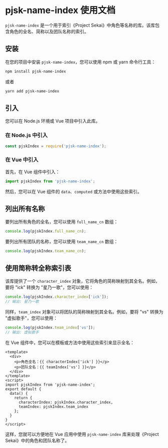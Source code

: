 # pjsk-name-index 使用文档
`pjsk-name-index` 是一个用于索引《Project Sekai》中角色等名称的库。该库包含角色的全名、简称以及团队名称的索引。
## 安装
在您的项目中安装 `pjsk-name-index`，您可以使用 npm 或 yarn 命令行工具：
```bash
npm install pjsk-name-index
```
或者
```bash
yarn add pjsk-name-index
```
## 引入
您可以在 Node.js 环境或 Vue 项目中引入此库。
### 在 Node.js 中引入
```javascript
const pjskIndex = require('pjsk-name-index');
```
### 在 Vue 中引入
首先，在 Vue 组件中引入：
```javascript
import pjskIndex from 'pjsk-name-index';
```
然后，您可以在 Vue 组件的 `data`、`computed` 或方法中使用这些索引。
## 列出所有名称
要列出所有角色的全名，您可以使用 `full_name_cn` 数组：
```javascript
console.log(pjskIndex.full_name_cn);
```
要列出所有团队的名称，您可以使用 `team_name_cn` 数组：
```javascript
console.log(pjskIndex.team_name_cn);
```
## 使用简称转全称索引表
该库提供了一个 `character_index` 对象，它将角色的简称映射到其全名。例如，要将 "ick" 转换为 "星乃一歌"，您可以使用：
```javascript
console.log(pjskIndex.character_index['ick']);
// 输出: 星乃一歌
```
同样，`team_index` 对象可以将团队的简称映射到其全名。例如，要将 "vs" 转换为 "虚拟歌手"，您可以使用：
```javascript
console.log(pjskIndex.team_index['vs']);
// 输出: 虚拟歌手
```
在 Vue 组件中，您可以在模板或方法中使用这些索引来显示全名：
```vue
<template>
  <div>
    <p>角色全名：{{ characterIndex['ick'] }}</p>
    <p>团队全名：{{ teamIndex['vs'] }}</p>
  </div>
</template>
<script>
import pjskIndex from 'pjsk-name-index';
export default {
  data() {
    return {
      characterIndex: pjskIndex.character_index,
      teamIndex: pjskIndex.team_index
    };
  }
}
</script>
```
这样，您就可以方便地在 Vue 应用中使用 `pjsk-name-index` 库来处理《Project Sekai》中的角色和团队名称了。
